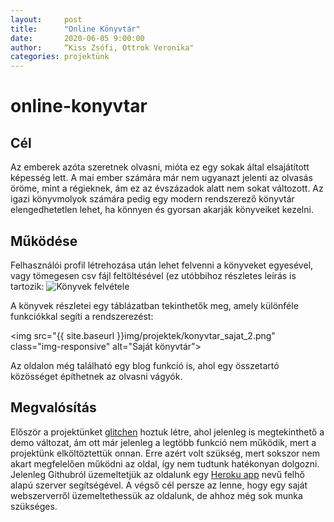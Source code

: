```yaml
---
layout:     post
title:      "Online Könyvtár"
date:       2020-06-05 9:00:00
author:     “Kiss Zsófi, Ottrok Veronika"
categories: projektünk
---
```


# online-konyvtar

<h2>Cél</h2>
Az emberek azóta szeretnek olvasni, mióta ez egy sokak által elsajátított képesség lett. A mai ember számára már nem ugyanazt jelenti az olvasás öröme, mint a régieknek, ám ez az évszázadok alatt nem sokat változott. Az igazi könyvmolyok számára pedig egy modern rendszerező könyvtár elengedhetetlen lehet, ha könnyen és gyorsan akarják könyveiket kezelni.

<h2>Működése</h2>
Felhasználói profil létrehozása után lehet felvenni a könyveket egyesével, vagy tömegesen csv fájl feltöltésével (ez utóbbihoz részletes leírás is tartozik:

<img src="{{ site.baseurl }}/img/projektek/konyvfelvetel.png" class="img-responsive" alt="Könyvek felvétele">

A könyvek részletei egy táblázatban tekinthetők meg, amely különféle funkciókkal segíti a rendszerezést:

<img src="{{ site.baseurl }}img/projektek/konyvtar_sajat_2.png" class="img-responsive" alt="Saját könyvtár”>

Az oldalon még található egy blog funkció is, ahol egy összetartó közösséget építhetnek az olvasni vágyók.

<h2>Megvalósítás</h2>
Először a projektünket <a href=”http://online-konyvtar.glitch.me/”>glitchen</a> hoztuk létre, ahol jelenleg is megtekinthető a demo változat, ám ott már jelenleg a legtöbb funkció nem működik, mert a projektünk elköltöztettük onnan. Erre azért volt szükség, mert sokszor nem akart megfelelően működni az oldal, így nem tudtunk hatékonyan dolgozni. Jelenleg Githubról üzemeltetjük az oldalunk egy <a href=”https://onlinekonyvtar.herokuapp.com/”>Heroku app</a> nevű felhő alapú szerver segítségével. A végső cél persze az lenne, hogy egy saját webszerverről üzemeltethessük az oldalunk, de ahhoz még sok munka szükséges.
